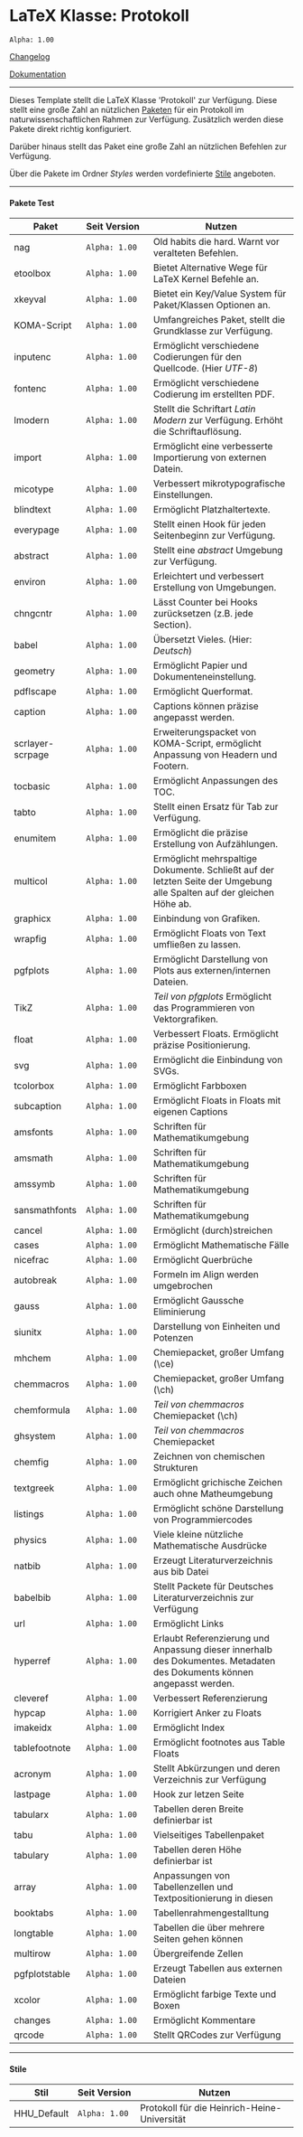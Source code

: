 # LaTeX Klasse: Protokoll
`Alpha: 1.00`

[Changelog](CHANGELOG.md)

[Dokumentation](Dokumentation_Klasse_Protokoll.pdf)

---

Dieses Template stellt die LaTeX Klasse 'Protokoll' zur Verfügung.
Diese stellt eine große Zahl an nützlichen [Paketen](#Pakete) für ein Protokoll im naturwissenschaftlichen Rahmen zur Verfügung. Zusätzlich werden diese Pakete direkt richtig konfiguriert.

Darüber hinaus stellt das Paket eine große Zahl an nützlichen Befehlen zur Verfügung.

Über die Pakete im Ordner *Styles* werden vordefinierte [Stile](#Stile) angeboten.

---
#### Pakete Test

Paket | Seit&nbsp;Version&nbsp;&nbsp; | Nutzen
--- | --- | ---
nag | `Alpha: 1.00` | Old habits die hard. Warnt vor veralteten Befehlen.
etoolbox | `Alpha: 1.00` | Bietet Alternative Wege für LaTeX Kernel Befehle an.
xkeyval | `Alpha: 1.00` | Bietet ein Key/Value System für Paket/Klassen Optionen an.
KOMA-Script | `Alpha: 1.00` | Umfangreiches Paket, stellt die Grundklasse zur Verfügung.
inputenc | `Alpha: 1.00` | Ermöglicht verschiedene Codierungen für den Quellcode. (Hier *UTF-8*)
fontenc | `Alpha: 1.00` | Ermöglicht verschiedene Codierung im erstellten PDF.
lmodern | `Alpha: 1.00` | Stellt die Schriftart *Latin Modern* zur Verfügung. Erhöht die Schriftauflösung.
import | `Alpha: 1.00` | Ermöglicht eine verbesserte Importierung von externen Datein.
micotype | `Alpha: 1.00` | Verbessert mikrotypografische Einstellungen.
blindtext | `Alpha: 1.00` | Ermöglicht Platzhaltertexte.
everypage | `Alpha: 1.00` | Stellt einen Hook für jeden Seitenbeginn zur Verfügung.
abstract | `Alpha: 1.00` | Stellt eine *abstract* Umgebung zur Verfügung.
environ | `Alpha: 1.00` | Erleichtert und verbessert Erstellung von Umgebungen.
chngcntr | `Alpha: 1.00` | Lässt Counter bei Hooks zurücksetzen (z.B. jede Section).
babel | `Alpha: 1.00` | Übersetzt Vieles. (Hier: *Deutsch*)
geometry | `Alpha: 1.00` | Ermöglicht Papier und Dokumenteneinstellung.
pdflscape | `Alpha: 1.00` | Ermöglicht Querformat.
caption | `Alpha: 1.00` | Captions können präzise angepasst werden.
scrlayer-scrpage | `Alpha: 1.00` | Erweiterungspacket von KOMA-Script, ermöglicht Anpassung von Headern und Footern.
tocbasic | `Alpha: 1.00` | Ermöglicht Anpassungen des TOC.
tabto | `Alpha: 1.00` | Stellt einen Ersatz für Tab zur Verfügung.
enumitem | `Alpha: 1.00` | Ermöglicht die präzise Erstellung von Aufzählungen.
multicol | `Alpha: 1.00` | Ermöglicht mehrspaltige Dokumente. Schließt auf der letzten Seite der Umgebung alle Spalten auf der gleichen Höhe ab.
graphicx | `Alpha: 1.00` | Einbindung von Grafiken.
wrapfig | `Alpha: 1.00` | Ermöglicht Floats von Text umfließen zu lassen.
pgfplots | `Alpha: 1.00` | Ermöglicht Darstellung von Plots aus externen/internen Dateien.
TikZ | `Alpha: 1.00` | *Teil von pfgplots* Ermöglicht das Programmieren von Vektorgrafiken.
float | `Alpha: 1.00` | Verbessert Floats. Ermöglicht präzise Positionierung.
svg | `Alpha: 1.00` | Ermöglicht die Einbindung von SVGs.
tcolorbox | `Alpha: 1.00` | Ermöglicht Farbboxen
subcaption | `Alpha: 1.00` | Ermöglicht Floats in Floats mit eigenen Captions
amsfonts | `Alpha: 1.00` | Schriften für Mathematikumgebung
amsmath | `Alpha: 1.00` | Schriften für Mathematikumgebung
amssymb | `Alpha: 1.00` | Schriften für Mathematikumgebung
sansmathfonts | `Alpha: 1.00` | Schriften für Mathematikumgebung
cancel | `Alpha: 1.00` | Ermöglicht (durch)streichen
cases | `Alpha: 1.00` | Ermöglicht Mathematische Fälle
nicefrac | `Alpha: 1.00` | Ermöglicht Querbrüche
autobreak | `Alpha: 1.00` | Formeln im Align werden umgebrochen
gauss | `Alpha: 1.00` | Ermöglicht Gaussche Eliminierung
siunitx | `Alpha: 1.00` | Darstellung von Einheiten und Potenzen
mhchem | `Alpha: 1.00` | Chemiepacket, großer Umfang (\\ce)
chemmacros | `Alpha: 1.00` | Chemiepacket, großer Umfang (\\ch)
chemformula | `Alpha: 1.00` | *Teil von chemmacros* Chemiepacket (\\ch)
ghsystem | `Alpha: 1.00` | *Teil von chemmacros* Chemiepacket
chemfig | `Alpha: 1.00` | Zeichnen von chemischen Strukturen
textgreek | `Alpha: 1.00` | Ermöglicht grichische Zeichen auch ohne Matheumgebung
listings | `Alpha: 1.00` | Ermöglicht schöne Darstellung von Programmiercodes
physics | `Alpha: 1.00` | Viele kleine nützliche Mathematische Ausdrücke
natbib | `Alpha: 1.00` | Erzeugt Literaturverzeichnis aus bib Datei
babelbib | `Alpha: 1.00` | Stellt Packete für Deutsches Literaturverzeichnis zur Verfügung
url | `Alpha: 1.00` | Ermöglicht Links
hyperref | `Alpha: 1.00` | Erlaubt Referenzierung und Anpassung dieser innerhalb des Dokumentes. Metadaten des Dokuments können angepasst werden.
cleveref | `Alpha: 1.00` | Verbessert Referenzierung
hypcap | `Alpha: 1.00` | Korrigiert Anker zu Floats
imakeidx | `Alpha: 1.00` | Ermöglicht Index
tablefootnote | `Alpha: 1.00` | Ermöglicht footnotes aus Table Floats
acronym | `Alpha: 1.00` | Stellt Abkürzungen und deren Verzeichnis zur Verfügung
lastpage | `Alpha: 1.00` | Hook zur letzen Seite
tabularx | `Alpha: 1.00` | Tabellen deren Breite definierbar ist
tabu | `Alpha: 1.00` | Vielseitiges Tabellenpaket
tabulary | `Alpha: 1.00` | Tabellen deren Höhe definierbar ist
array | `Alpha: 1.00` | Anpassungen von Tabellenzellen und Textpositionierung in diesen
booktabs | `Alpha: 1.00` | Tabellenrahmengestalltung
longtable | `Alpha: 1.00` | Tabellen die über mehrere Seiten gehen können
multirow | `Alpha: 1.00` | Übergreifende Zellen
pgfplotstable | `Alpha: 1.00` | Erzeugt Tabellen aus externen Dateien
xcolor | `Alpha: 1.00` | Ermöglicht farbige Texte und Boxen
changes | `Alpha: 1.00` | Ermöglicht Kommentare
qrcode | `Alpha: 1.00` | Stellt QRCodes zur Verfügung


---
#### Stile

Stil | <nobr>Seit Version</nobr> | Nutzen
--- | --- | ---
HHU_Default | `Alpha: 1.00` | Protokoll für die Heinrich-Heine-Universität
